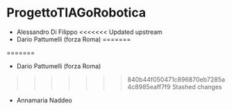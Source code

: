 # ProgettoTIAGoRobotica

- Alessandro Di Filippo
<<<<<<< Updated upstream
- Dario Pattumelli (forza Roma)
=======

=======
- Dario Pattumelli (forza Roma)
>>>>>>> 840b44f050471c896870eb7285a4c8985eaff7f9
>>>>>>> Stashed changes
- Annamaria Naddeo